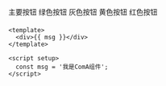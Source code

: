 <div style="margin-bottom:20px;">
    <dora-button color="blue">主要按钮</dora-button>
    <dora-button color="green">绿色按钮</dora-button>
    <dora-button color="gray">灰色按钮</dora-button>
    <dora-button color="yellow">黄色按钮</dora-button>
    <dora-button color="red">红色按钮</dora-button>
</div>

```vue
<template>
  <div>{{ msg }}</div>
</template>

<script setup>
  const msg = '我是ComA组件';
</script>
```
